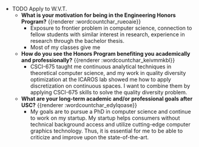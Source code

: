 - TODO Apply to W.V.T.
	- **What is your motivation for being in the Engineering Honors Program?** {{renderer :wordcountchar_rueoaie}}
		- Exposure to frontier problem in computer science, connection to fellow students with similar interest in research, experience in research through the bachelor thesis.
		- Most of my classes give me
	- **How do you see the Honors Program benefiting you academically and professionally?** {{renderer :wordcountchar_keivmmkbl}}
		- CSCI-675 taught me continuous analytical techniques in theoretical computer science, and my work in quality diversity optimization at the ICAROS lab showed me how to apply discretization on continuous spaces. I want to combine them by applying CSCI-675 skills to solve the quality diversity problem.
	- **What are your long-term academic and/or professional goals after USC?** {{renderer :wordcountchar_edylqoase}}
		- My goals are to pursue a PhD in computer science and continue to work on my startup. My startup helps consumers without technical background access and utilize cutting-edge computer graphics technology. Thus, it is essential for me to be able to criticize and improve upon the state-of-the-art.